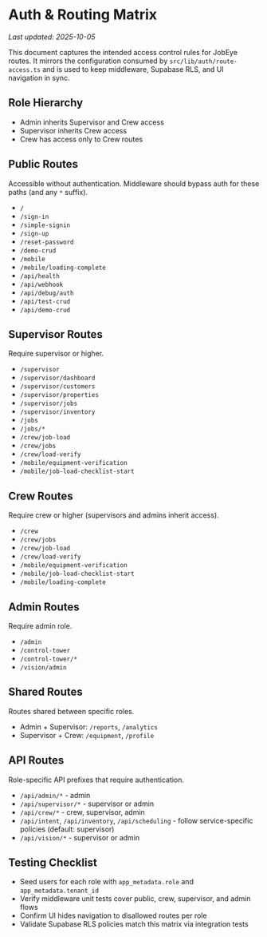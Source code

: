 # Auth & Routing Matrix

_Last updated: 2025-10-05_

This document captures the intended access control rules for JobEye routes. It mirrors the configuration consumed by `src/lib/auth/route-access.ts` and is used to keep middleware, Supabase RLS, and UI navigation in sync.

## Role Hierarchy

- Admin inherits Supervisor and Crew access
- Supervisor inherits Crew access
- Crew has access only to Crew routes

## Public Routes

Accessible without authentication. Middleware should bypass auth for these paths (and any `*` suffix).

- `/`
- `/sign-in`
- `/simple-signin`
- `/sign-up`
- `/reset-password`
- `/demo-crud`
- `/mobile`
- `/mobile/loading-complete`
- `/api/health`
- `/api/webhook`
- `/api/debug/auth`
- `/api/test-crud`
- `/api/demo-crud`

## Supervisor Routes

Require supervisor or higher.

- `/supervisor`
- `/supervisor/dashboard`
- `/supervisor/customers`
- `/supervisor/properties`
- `/supervisor/jobs`
- `/supervisor/inventory`
- `/jobs`
- `/jobs/*`
- `/crew/job-load`
- `/crew/jobs`
- `/crew/load-verify`
- `/mobile/equipment-verification`
- `/mobile/job-load-checklist-start`

## Crew Routes

Require crew or higher (supervisors and admins inherit access).

- `/crew`
- `/crew/jobs`
- `/crew/job-load`
- `/crew/load-verify`
- `/mobile/equipment-verification`
- `/mobile/job-load-checklist-start`
- `/mobile/loading-complete`

## Admin Routes

Require admin role.

- `/admin`
- `/control-tower`
- `/control-tower/*`
- `/vision/admin`

## Shared Routes

Routes shared between specific roles.

- Admin + Supervisor: `/reports`, `/analytics`
- Supervisor + Crew: `/equipment`, `/profile`

## API Routes

Role-specific API prefixes that require authentication.

- `/api/admin/*` - admin
- `/api/supervisor/*` - supervisor or admin
- `/api/crew/*` - crew, supervisor, admin
- `/api/intent`, `/api/inventory`, `/api/scheduling` - follow service-specific policies (default: supervisor)
- `/api/vision/*` - supervisor or admin

## Testing Checklist

- Seed users for each role with `app_metadata.role` and `app_metadata.tenant_id`
- Verify middleware unit tests cover public, crew, supervisor, and admin flows
- Confirm UI hides navigation to disallowed routes per role
- Validate Supabase RLS policies match this matrix via integration tests

